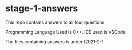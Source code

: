 # stage-1-answers
This repo contains answers to all four questions.

Programming Language Used is C++.
IDE used is VSCode.

The files containing answers is under t2021-2-1.
